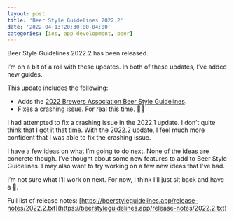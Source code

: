 ```yaml
---
layout: post
title: 'Beer Style Guidelines 2022.2'
date: '2022-04-13T20:30:00-04:00'
categories: [ios, app development, beer]
---
```


Beer Style Guidelines 2022.2 has been released. 

I’m on a bit of a roll with these updates. In both of these updates, I’ve added new guides. 

This update includes the following:

 * Adds the [2022 Brewers Association Beer Style Guidelines](https://www.brewersassociation.org/edu/brewers-association-beer-style-guidelines/).
 * Fixes a crashing issue. For real this time. 🤞🏻

I had attempted to fix a crashing issue in the 2022.1 update. I don’t quite think that I got it that time. With the 2022.2 update, I feel much more confident that I was able to fix the crashing issue.

I have a few ideas on what I’m going to do next. None of the ideas are concrete though. I’ve thought about some new features to add to Beer Style Guidelines. I may also want to try working on a few new ideas that I’ve had. 

I’m not sure what I’ll work on next. For now, I think I’ll just sit back and have a 🍺.

Full list of release notes: [https://beerstyleguidelines.app/release-notes/2022.2.txt](https://beerstyleguidelines.app/release-notes/2022.2.txt)